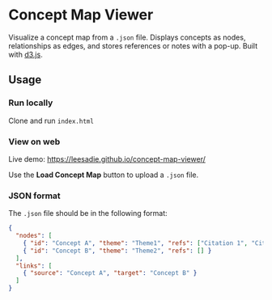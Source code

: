 # Concept Map Viewer

Visualize a concept map from a `.json` file. Displays concepts as nodes, relationships as edges, and stores references or notes with a pop-up. Built with [d3.js](https://d3js.org/).

## Usage

### Run locally

Clone and run `index.html`

### View on web
Live demo: https://leesadie.github.io/concept-map-viewer/

Use the **Load Concept Map** button to upload a `.json` file.

### JSON format
The `.json` file should be in the following format: 
```json
{
  "nodes": [
    { "id": "Concept A", "theme": "Theme1", "refs": ["Citation 1", "Citation 2"] },
    { "id": "Concept B", "theme": "Theme2", "refs": [] }
  ],
  "links": [
    { "source": "Concept A", "target": "Concept B" }
  ]
}
```

